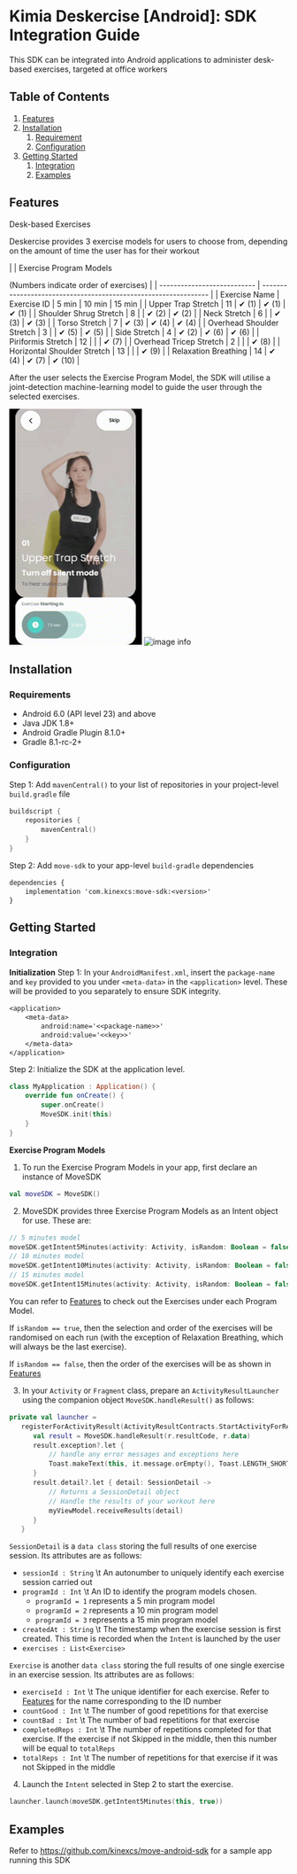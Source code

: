 # Kimia Deskercise [Android]: SDK Integration Guide
This SDK can be integrated into Android applications to administer desk-based exercises, targeted at office workers



## Table of Contents
1. [Features](#Features) 
2. [Installation](#Installation)  
    1. [Requirement](#Requirements)  
    2. [Configuration](#Configuration)  
3. [Getting Started](#getting-started)
    1. [Integration](#integration)
    2. [Examples](#examples)


## Features
Desk-based Exercises

Deskercise provides 3 exercise models for users to choose from, depending on the amount of time the user has for their workout

|                             | Exercise Program Models 

(Numbers indicate order of exercises) |
| --------------------------- | --------------------------------------------------------------- |
| Exercise Name               | Exercise ID                                                     | 5 min | 10 min | 15 min |
| Upper Trap Stretch          | 11                                                              | ✔ (1) | ✔ (1) | ✔ (1) |
| Shoulder Shrug Stretch      | 8                                                               |  | ✔ (2) | ✔ (2) |
| Neck Stretch                | 6                                                               |  | ✔ (3) | ✔ (3) |
| Torso Stretch               | 7                                                               | ✔ (3) | ✔ (4) | ✔ (4) |
| Overhead Shoulder Stretch   | 3                                                               |  | ✔ (5) | ✔ (5) |
| Side Stretch                | 4                                                               | ✔ (2) | ✔ (6) | ✔ (6) |
| Piriformis Stretch          | 12                                                              |  |  | ✔ (7) |
| Overhead Tricep Stretch     | 2                                                               |  |  | ✔ (8) |
| Horizontal Shoulder Stretch | 13                                                              |  |  | ✔ (9) |
| Relaxation Breathing        | 14                                                              | ✔ (4) | ✔ (7) | ✔ (10) |

After the user selects the Exercise Program Model, the SDK will utilise a joint-detection machine-learning model to guide the user through the selected exercises.

![image info](assets/gif1.gif)
![image info](assets/gif2.gif)

## Installation

### Requirements
- Android 6.0 (API level 23) and above
- Java JDK 1.8+
- Android Gradle Plugin 8.1.0+
- Gradle 8.1-rc-2+

### Configuration
Step 1: Add `mavenCentral()` to your list of repositories in your project-level `build.gradle` file

```kotlin
buildscript {
    repositories {
        mavenCentral()
    }
}
```

Step 2: Add `move-sdk` to your app-level `build-gradle` dependencies

```
dependencies {
    implementation 'com.kinexcs:move-sdk:<version>'
}
```

## Getting Started

### Integration

**Initialization**
Step 1: In your `AndroidManifest.xml`, insert the `package-name` and `key` provided to you under `<meta-data>` in the `<application>` level. These will be provided to you separately to ensure SDK integrity.

```
<application>
    <meta-data>
        android:name='<<package-name>>'
        android:value='<<key>>'
    </meta-data>
</application>
```

Step 2: Initialize the SDK at the application level.

```kotlin
class MyApplication : Application() {
    override fun onCreate() {
        super.onCreate()
        MoveSDK.init(this)
    }
}
```

**Exercise Program Models**
1. To run the Exercise Program Models in your app, first declare an instance of MoveSDK

```kotlin
val moveSDK = MoveSDK()
```

2. MoveSDK provides three Exercise Program Models as an Intent object for use. These are:

```kotlin
// 5 minutes model
moveSDK.getIntent5Minutes(activity: Activity, isRandom: Boolean = false)
// 10 minutes model
moveSDK.getIntent10Minutes(activity: Activity, isRandom: Boolean = false)
// 15 minutes model
moveSDK.getIntent15Minutes(activity: Activity, isRandom: Boolean = false)
```

You can refer to [Features](#features) to check out the Exercises under each Program Model.

If `isRandom == true`, then the selection and order of the exercises will be randomised on each run (with the exception of Relaxation Breathing, which will always be the last exercise).

If `isRandom == false`, then the order of the exercises will be as shown in [Features](#features)

3. In your `Activity` or `Fragment` class, prepare an `ActivityResultLauncher` using the companion object `MoveSDK.handleResult()` as follows:

```kotlin
private val launcher =
   registerForActivityResult(ActivityResultContracts.StartActivityForResult()) { r ->
      val result = MoveSDK.handleResult(r.resultCode, r.data)
      result.exception?.let {
          // handle any error messages and exceptions here
          Toast.makeText(this, it.message.orEmpty(), Toast.LENGTH_SHORT).show()
      }
      result.detail?.let { detail: SessionDetail ->
          // Returns a SessionDetail object
          // Handle the results of your workout here
          myViewModel.receiveResults(detail)
      }
   }
```

`SessionDetail` is a `data class` storing the full results of one exercise session. Its attributes are as follows:
- `sessionId : String` \t An autonumber to uniquely identify each exercise session carried out
- `programId : Int` \t An ID to identify the program models chosen. 
  - `programId = 1` represents a 5 min program model
  - `programId = 2` represents a 10 min program model
  - `programId = 3` represents a 15 min program model
- `createdAt : String` \t The timestamp when the exercise session is first created. This time is recorded when the `Intent` is launched by the user
- `exercises : List<Exercise>`

`Exercise` is another `data class` storing the full results of one single exercise in an exercise session. Its attributes are as follows:
- `exerciseId : Int` \t The unique identifier for each exercise. Refer to [Features](#features) for the name corresponding to the ID number
- `countGood : Int` \t The number of good repetitions for that exercise
- `countBad : Int` \t The number of bad repetitions for that exercise
- `completedReps : Int` \t The number of repetitions completed for that exercise. If the exercise if not Skipped in the middle, then this number will be equal to `totalReps`
- `totalReps : Int` \t The number of repetitions for that exercise if it was not Skipped in the middle

4. Launch the `Intent` selected in Step 2 to start the exercise.

```kotlin
launcher.launch(moveSDK.getIntent5Minutes(this, true))
```

## Examples
Refer to https://github.com/kinexcs/move-android-sdk for a sample app running this SDK